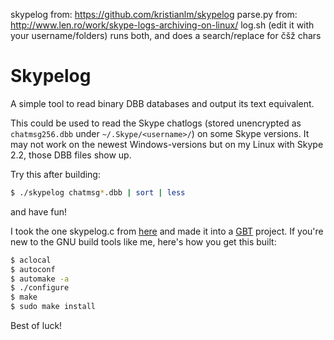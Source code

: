 




skypelog  from: https://github.com/kristianlm/skypelog
parse.py from: http://www.len.ro/work/skype-logs-archiving-on-linux/
log.sh (edit it with your username/folders) runs both, and does a search/replace for čšž chars


# Skypelog

A simple tool to read binary DBB databases and output its text equivalent.

This could be used to read the Skype chatlogs (stored unencrypted as `chatmsg256.dbb` under `~/.Skype/<username>/`) 
on some Skype versions. It may not work on the newest Windows-versions but on my Linux with Skype 2.2,
those DBB files show up.

Try this after building: 

```bash
$ ./skypelog chatmsg*.dbb | sort | less
```

and have fun!

I took the one skypelog.c from 
[here](http://www.hackerfactor.com/blog/index.php?/archives/231-Skype-Logs.html)
and made it into a 
[GBT](http://en.wikipedia.org/wiki/GNU_build_system)
project. If you're new to the GNU build tools like me, here's how you get this built:

```bash
$ aclocal
$ autoconf
$ automake -a
$ ./configure 
$ make
$ sudo make install
```

Best of luck!
